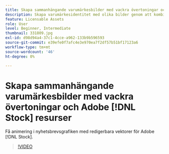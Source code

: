 ```yaml
---
title: Skapa sammanhängande varumärkesbilder med vackra övertoningar och Adobe [!DNL Stock] resurser
description: Skapa varumärkesidentitet med olika bilder genom att kombinera färger och övertoningar i hela din reklamkampanj
feature: Licensable Assets
role: User
level: Beginner, Intermediate
thumbnail: 331809.jpg
exl-id: d98d94a4-37c1-4cce-a962-133b9b596593
source-git-commit: e39efe0f7afc4e3e970ea7f2df57b51bf17123a6
workflow-type: tm+mt
source-wordcount: '46'
ht-degree: 0%

---
```


# Skapa sammanhängande varumärkesbilder med vackra övertoningar och Adobe [!DNL Stock] resurser

Få animering i nyhetsbrevsgrafiken med redigerbara vektorer för Adobe [!DNL Stock].

>[!VIDEO](https://video.tv.adobe.com/v/331809?hidetitle=true)
